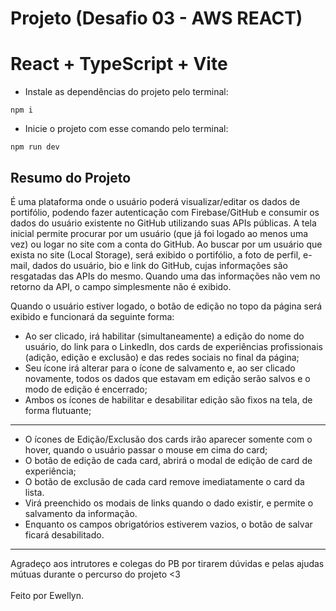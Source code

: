 # Projeto (Desafio 03 - AWS REACT)
# React + TypeScript + Vite

- Instale as dependências do projeto pelo terminal:
```
npm i
```
- Inicie o projeto com esse comando pelo terminal:
```
npm run dev
```

## Resumo do Projeto

  É uma plataforma onde o usuário poderá visualizar/editar os dados de portifólio, podendo fazer autenticação com Firebase/GitHub e consumir os dados do usuário existente no GitHub utilizando suas APIs públicas.
  A tela inicial permite procurar por um usuário (que já foi logado ao menos uma vez) ou logar no site com a conta do GitHub. Ao buscar por um usuário que exista no site (Local Storage), será exibido o portifólio, a foto de perfil, e-mail, dados do usuário, bio e link do GitHub, cujas informações são resgatadas das APIs do mesmo. Quando uma das informações não vem no retorno da API, o campo simplesmente não é exibido.

  Quando o usuário estiver logado, o botão de edição no topo da página será exibido e funcionará da seguinte forma:
- Ao ser clicado, irá habilitar (simultaneamente) a edição do nome do usuário, do link para o LinkedIn, dos cards de experiências profissionais (adição, edição e exclusão) e das redes sociais no final da página;
- Seu ícone irá alterar para o ícone de salvamento e, ao ser clicado novamente, todos os dados que estavam em edição serão salvos e o modo de edição é encerrado;
- Ambos os ícones de habilitar e desabilitar edição são fixos na tela, de forma flutuante;
---
- O ícones de Edição/Exclusão dos cards irão aparecer somente com o hover, quando o usuário passar o mouse em cima do card;
- O botão de edição de cada card, abrirá o modal de edição de card de experiência;
- O botão de exclusão de cada card remove imediatamente o card da lista.
- Virá preenchido os modais de links quando o dado existir, e permite o salvamento da informação.
- Enquanto os campos obrigatórios estiverem vazios, o botão de salvar ficará desabilitado.

---

Agradeço aos intrutores e colegas do PB por tirarem dúvidas e pelas ajudas mútuas durante o percurso do projeto <3 <br></br>
Feito por Ewellyn.
